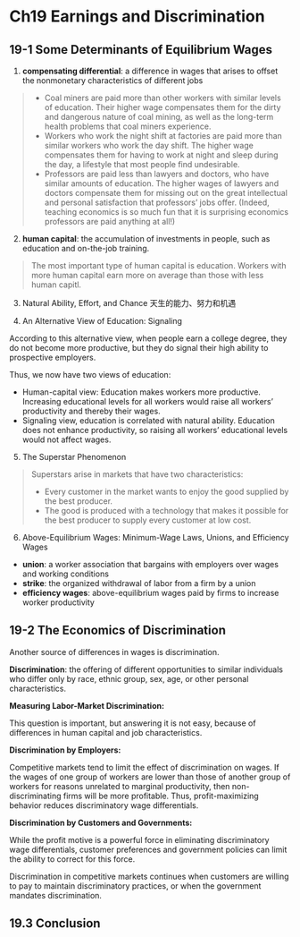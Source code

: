 # Ch19 Earnings and Discrimination



## 19-1 Some Determinants of Equilibrium Wages


1. **compensating differential**: a difference in wages that arises to offset the nonmonetary characteristics of different jobs

>+ Coal miners are paid more than other workers with similar levels of education. Their higher wage compensates them for the dirty and dangerous nature of coal mining, as well as the long-term health problems that coal miners experience.
>+ Workers who work the night shift at factories are paid more than similar workers who work the day shift. The higher wage compensates them for having to work at night and sleep during the day, a lifestyle that most people find undesirable.
>+ Professors are paid less than lawyers and doctors, who have similar amounts of education. The higher wages of lawyers and doctors compensate them for missing out on the great intellectual and personal satisfaction that professors’ jobs offer. (Indeed, teaching economics is so much fun that it is surprising economics professors are paid anything at all!)

2. **human capital**: the accumulation of investments in people, such as education and on-the-job training.

>The most important type of human capital is education. Workers with more human capital earn more on average than those with less human capitl.

3.  Natural Ability, Effort, and Chance 天生的能力、努力和机遇

4.  An Alternative View of Education: Signaling

According to this alternative view, when people earn a college degree,  they do not become more productive, but they do signal their high ability to prospective employers.

Thus, we now have two views of education: 

+ Human-capital view: Education makes workers more productive. Increasing educational levels for all workers would raise all workers’ productivity and thereby their wages.
+ Signaling view, education is correlated with natural ability.  Education does not enhance productivity, so raising all workers’ educational levels would not affect wages.


5. The Superstar Phenomenon

>Superstars arise in markets that have two characteristics:
>+ Every customer in the market wants to enjoy the good supplied by the best producer.
>+ The good is produced with a technology that makes it possible for the best producer to supply every customer at low cost.

6. Above-Equilibrium Wages: Minimum-Wage Laws, Unions, and Efficiency Wages

+ **union**: a worker association that bargains with employers over wages and working conditions
+ **strike**: the organized withdrawal of labor from a firm by a union
+ **efficiency wages**: above-equilibrium wages paid by firms to increase worker productivity

## 19-2 The Economics of Discrimination

Another source of differences in wages is discrimination.

**Discrimination**: the offering of different opportunities to similar individuals who differ only by race, ethnic group, sex, age, or other personal characteristics.

**Measuring Labor-Market Discrimination:**

This question is important, but answering it is not easy, because of differences in human capital and job characteristics.

**Discrimination by Employers:**

Competitive markets tend to limit the effect of discrimination on wages. If the wages of one group of workers are lower than those of another group of workers for reasons unrelated to marginal productivity, then non-discriminating firms will be more profitable. Thus, profit-maximizing behavior reduces discriminatory wage differentials.

**Discrimination by Customers and Governments:**

While the profit motive is a powerful force in eliminating discriminatory wage differentials, customer preferences and government policies can limit the ability to correct for this force.

Discrimination in competitive markets continues when customers are willing to pay to maintain discriminatory practices, or when the government mandates discrimination.

## 19.3 Conclusion

